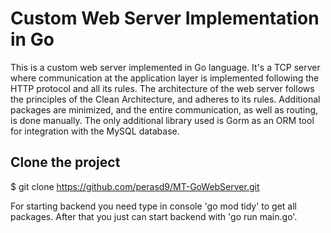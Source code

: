 # Custom Web Server Implementation in Go

This is a custom web server implemented in Go language. It's a TCP server where communication at the application layer is implemented following the HTTP protocol and all its rules. The architecture of the web server follows the principles of the Clean Architecture, and adheres to its rules. Additional packages are minimized, and the entire communication, as well as routing, is done manually. The only additional library used is Gorm as an ORM tool for integration with the MySQL database.

## Clone the project

$ git clone https://github.com/perasd9/MT-GoWebServer.git

For starting backend you need type in console 'go mod tidy' to get all packages.
After that you just can start backend with 'go run main.go'.
